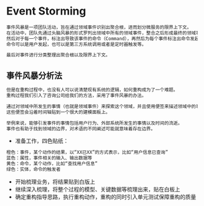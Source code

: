 # Event Storming
```md
事件风暴是一项团队活动，旨在通过领域事件识别出聚合根，进而划分微服务的限界上下文。
在活动中，团队先通过头脑风暴的形式罗列出领域中所有的领域事件，整合之后形成最终的领域事件集合，
然后对于每一个事件，标注出导致该事件的命令（Command），再然后为每个事件标注出命令发起方的角色，
命令可以是用户发起，也可以是第三方系统调用或者是定时器触发等。

最后对事件进行分类整理出聚合根以及限界上下文。
```
## 事件风暴分析法
```md
但是在重构过程中，也没有人可以说清楚现有系统的逻辑，如何重构成为了一个难题。
重构过程我们引入了咨询公司给我们的方法，采用了事件风暴的办法。
```
```md
通过对领域中所发生的事情（也就是领域事件）来探索这个领域，并且使用便签来描述领域中的事件，
这些便签会沿着时间轴贴到一个很大的建模面板上。
```
```md
举例来说，能够引发事件的事情包括用户行为、外部系统所发生的事情以及时间的流逝。
事件也有助于找到领域的边界，对术语的不同阐述可能就意味着存在边界。
```
* 准备工作，四色贴纸：
```md
橙色：事件，某个动作的结果，以“XX已XX”的方式表示，比如“用户信息已查询”
蓝色：属性，事件相关的输入、输出数据等
黄色：命令，某个动作，比如“查找用户信息”
绿色：实体，命令的触发者
```
* 开始梳理业务，将结果贴到白版上
* 继续深入梳理，将整个过程的模型、关键数据等梳理出来，贴在白板上
* 确定重构指导思路，执行重构动作，重构的同时引入单元测试保障重构的质量
